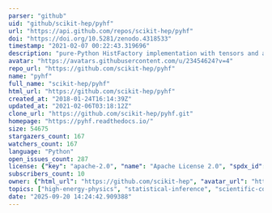 ```yaml
---
parser: "github"
uid: "github/scikit-hep/pyhf"
url: "https://api.github.com/repos/scikit-hep/pyhf"
doi: "https://doi.org/10.5281/zenodo.4318533"
timestamp: "2021-02-07 00:22:43.319696"
description: "pure-Python HistFactory implementation with tensors and autodiff"
avatar: "https://avatars.githubusercontent.com/u/23454624?v=4"
repo_url: "https://github.com/scikit-hep/pyhf"
name: "pyhf"
full_name: "scikit-hep/pyhf"
html_url: "https://github.com/scikit-hep/pyhf"
created_at: "2018-01-24T16:14:39Z"
updated_at: "2021-02-06T03:18:12Z"
clone_url: "https://github.com/scikit-hep/pyhf.git"
homepage: "https://pyhf.readthedocs.io/"
size: 54675
stargazers_count: 167
watchers_count: 167
language: "Python"
open_issues_count: 287
license: {"key": "apache-2.0", "name": "Apache License 2.0", "spdx_id": "Apache-2.0", "url": "https://api.github.com/licenses/apache-2.0", "node_id": "MDc6TGljZW5zZTI="}
subscribers_count: 10
owner: {"html_url": "https://github.com/scikit-hep", "avatar_url": "https://avatars.githubusercontent.com/u/23454624?v=4", "login": "scikit-hep", "type": "Organization"}
topics: ["high-energy-physics", "statistical-inference", "scientific-computations", "numpy", "scipy", "tensorflow", "pytorch", "asymptotic-formulas", "statistics", "frequentist-statistics", "cls", "histfactory", "python", "hep", "hep-ex", "scikit-hep", "jax"]
date: "2025-09-20 14:24:42.909388"
---
```

